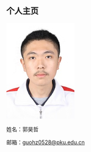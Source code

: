 ## 个人主页
![image](https://github.com/guohz0528/guohz0528/blob/master/1c.jpg)

姓名：郭昊哲

邮箱：guohz0528@pku.edu.cn
